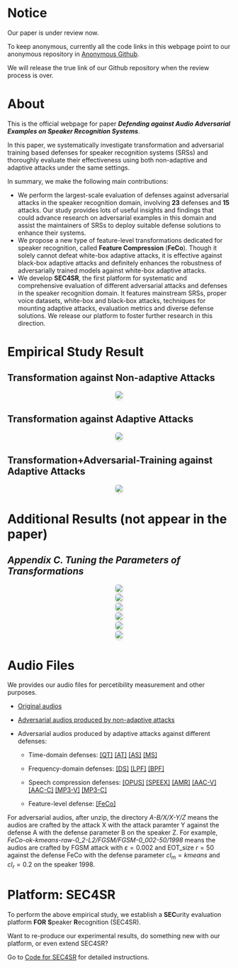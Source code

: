 
<!-- # SEC4SR
## A SECurity analysis platform for Speaker Recognition
### under construction. stay tuned! :)  -->

# Notice
Our paper is under review now. 

<!-- To keep anonymous, currently all the code links in this webpage point to our anonymous repository in [Anonymous Github](https://anonymous.4open.science/faq).  -->
To keep anonymous, currently all the code links in this webpage point to our anonymous repository in [Anonymous Github](https://anonymous.4open.science/r/SEC4SR-AD54). 

We will release the true link of our Github repository when the review process is over.

# About
This is the official webpage for paper ***Defending against Audio Adversarial Examples on Speaker Recognition Systems***. 

In this paper, we systematically investigate transformation and adversarial training based defenses for speaker recognition systems (SRSs) 
and thoroughly evaluate their effectiveness using both non-adaptive and adaptive attacks under the same settings. 

In summary, we make the following main contributions:
- We perform the largest-scale evaluation of defenses against adversarial attacks in the speaker recognition
domain, involving **23** defenses and **15** attacks. Our study provides lots of useful insights and findings that could advance research on adversarial examples in this domain and assist the maintainers of SRSs to deploy suitable defense solutions to enhance their systems.
- We propose a new type of feature-level transformations
dedicated for speaker recognition, called **Feature Compression** (**FeCo**). Though it solely cannot defeat white-box adaptive attacks, it is effective against black-box adaptive attacks and definitely enhances the robustness of adversarially trained models against white-box adaptive attacks.
- We develop **SEC4SR**, the first platform for systematic
and comprehensive evaluation of different adversarial
attacks and defenses in the speaker recognition domain. It features mainstream SRSs, proper voice datasets, white-box and black-box attacks, techniques for mounting adaptive attacks, evaluation metrics and diverse defense solutions. We release our platform to foster further research in this direction.

# Empirical Study Result
## Transformation against Non-adaptive Attacks
<center>
    <img style="border-radius: 0.3125em;
    box-shadow: 0 2px 4px 0 rgba(34,36,38,.12),0 2px 10px 0 rgba(34,36,38,.08);" 
    src="figure/evaluation-1.jpg">
    <br>
    <div style="color:orange; border-bottom: 1px solid #d9d9d9;
    display: inline-block;
    color: #999;
    padding: 2px;"></div>
</center>

## Transformation against Adaptive Attacks
<center>
    <img style="border-radius: 0.3125em;
    box-shadow: 0 2px 4px 0 rgba(34,36,38,.12),0 2px 10px 0 rgba(34,36,38,.08);" 
    src="figure/evaluation-2.jpg">
    <br>
    <div style="color:orange; border-bottom: 1px solid #d9d9d9;
    display: inline-block;
    color: #999;
    padding: 2px;"></div>
</center>

## Transformation+Adversarial-Training against Adaptive Attacks
<center>
    <img style="border-radius: 0.3125em;
    box-shadow: 0 2px 4px 0 rgba(34,36,38,.12),0 2px 10px 0 rgba(34,36,38,.08);" 
    src="figure/evaluation-3.jpg">
    <br>
    <div style="color:orange; border-bottom: 1px solid #d9d9d9;
    display: inline-block;
    color: #999;
    padding: 2px;"></div>
</center>

# Additional Results (not appear in the paper)
## *Appendix C. Tuning the Parameters of Transformations*
<center>
    <img style="border-radius: 0.3125em;
    box-shadow: 0 2px 4px 0 rgba(34,36,38,.12),0 2px 10px 0 rgba(34,36,38,.08);" 
    src="figure/appendix-B-1-1.jpg">
    <br>
    <div style="color:orange; border-bottom: 1px solid #d9d9d9;
    display: inline-block;
    color: #999;
    padding: 2px;"></div>
</center>

<center>
    <img style="border-radius: 0.3125em;
    box-shadow: 0 2px 4px 0 rgba(34,36,38,.12),0 2px 10px 0 rgba(34,36,38,.08);" 
    src="figure/appendix-B-1-2.jpg">
    <br>
    <div style="color:orange; border-bottom: 1px solid #d9d9d9;
    display: inline-block;
    color: #999;
    padding: 2px;"></div>
</center>

<center>
    <img style="border-radius: 0.3125em;
    box-shadow: 0 2px 4px 0 rgba(34,36,38,.12),0 2px 10px 0 rgba(34,36,38,.08);" 
    src="figure/appendix-B-1-3.jpg">
    <br>
    <div style="color:orange; border-bottom: 1px solid #d9d9d9;
    display: inline-block;
    color: #999;
    padding: 2px;"></div>
</center>

<center>
    <img style="border-radius: 0.3125em;
    box-shadow: 0 2px 4px 0 rgba(34,36,38,.12),0 2px 10px 0 rgba(34,36,38,.08);" 
    src="figure/appendix-B-2-1.jpg">
    <br>
    <div style="color:orange; border-bottom: 1px solid #d9d9d9;
    display: inline-block;
    color: #999;
    padding: 2px;"></div>
</center>

<center>
    <img style="border-radius: 0.3125em;
    box-shadow: 0 2px 4px 0 rgba(34,36,38,.12),0 2px 10px 0 rgba(34,36,38,.08);" 
    src="figure/appendix-B-2-2.jpg">
    <br>
    <div style="color:orange; border-bottom: 1px solid #d9d9d9;
    display: inline-block;
    color: #999;
    padding: 2px;"></div>
</center>

<center>
    <img style="border-radius: 0.3125em;
    box-shadow: 0 2px 4px 0 rgba(34,36,38,.12),0 2px 10px 0 rgba(34,36,38,.08);" 
    src="figure/appendix-B-2-3.jpg">
    <br>
    <div style="color:orange; border-bottom: 1px solid #d9d9d9;
    display: inline-block;
    color: #999;
    padding: 2px;"></div>
</center>

# Audio Files
We provides our audio files for percetibility measurement and other purposes.

<!-- - [Original audios (Spk10_test)](https://drive.google.com/uc?id=1WctqJtP5Es74-U7y3cFXqfHi7JkDz6g5&export=download) -->
- [Original audios](https://drive.google.com/uc?id=1WctqJtP5Es74-U7y3cFXqfHi7JkDz6g5&export=download)

- [Adversarial audios produced by non-adaptive attacks](https://drive.google.com/uc?id=1CAOwwLsVYibEVdNXTwPVSIWP40Amuhr8&export=download)

- Adversarial audios produced by adaptive attacks against different defenses:

    - Time-domain defenses: [[QT]](https://drive.google.com/uc?id=1f9hAYRO1MIm-NNRdKmM44OAokPbMVs_z&export=download) [[AT]](https://drive.google.com/uc?id=1pDhJQFHk7puH7NFRzWBykLkwt-gQEFRr&export=download) [[AS]](https://drive.google.com/uc?id=1d7znPoTCkKQ-rzQrnrfZP1IxRZ7jOx4f&export=download) [[MS]](https://drive.google.com/uc?id=1TzuggGx3Xgb1czcGBv6Zq2KZzMygsvNd&export=download)

    - Frequency-domain defenses: [[DS]](https://drive.google.com/uc?id=1iVFUA2nej9xu7W0Y759TtssvEjy9R7G0&export=download) [[LPF]](https://drive.google.com/uc?id=1Xg-fYEMDxAM0VkOX7gL0mQnOFHwyi-AS&export=download) [[BPF]](https://drive.google.com/uc?id=1bFgy94zh3xKRLlo5zpo1PgLS6EZrxnBw&export=download)

    - Speech compression defenses: [[OPUS]](https://drive.google.com/uc?id=1qXvmigK5NfJdtV2GKSu-L9bm_29xlM5y&export=download) [[SPEEX]](https://drive.google.com/uc?id=13sqxpAtOOAdbAgj-tvexv3iEoV3kGbgW&export=download) [[AMR]](https://drive.google.com/uc?id=13nm9JoBlf-uj09tN9HaDOfhV0dG875r4&export=download) [[AAC-V]](https://drive.google.com/uc?id=1i2ZajGzABNuZNryy7RicSWWgRYnLVasr&export=download) [[AAC-C]](https://drive.google.com/uc?id=1UFXk2zNJ7SN5sn-83HCnFpozRlidMGWU&export=download) [[MP3-V]](https://drive.google.com/uc?id=1JyPp6Ya7ncSjeEHtnX8EZC7HJ5iVdR23&export=download) [[MP3-C]](https://drive.google.com/uc?id=1NiYKKMtwAL2JHoMLl83h1fjGloDbV_4G&export=download)

    - Feature-level defense: [[FeCo]](https://drive.google.com/uc?id=1bwz9WuDpv94tj77Zx_tJU_lwjQdwGZA7&export=download)
 
For adversarial audios, after unzip, the directory *A-B/X/X-Y/Z* means the audios are crafted by the attack X with the attack paramter Y against the defense A with the defense parameter B on the speaker Z. 
For example, *FeCo-ok-kmeans-raw-0_2-L2/FGSM/FGSM-0_002-50/1998* means the audios are crafted by FGSM attack with $\varepsilon=0.002$ and EOT_size $r=50$ against the defense FeCo with the defense parameter $cl_m=kmeans$ and $cl_r=0.2$ on the speaker 1998. 

# Platform: SEC4SR
To perform the above empirical study, we establish a **SEC**urity evaluation platform **FOR** **S**peaker **R**ecognition (SEC4SR). 

Want to re-produce our experimental results, do something new with our platform, or even extend SEC4SR? 
<!-- Go to [Code for SEC4SR](https://github.com/SEC4SR/SEC4SR) for detailed instructions. -->
Go to [Code for SEC4SR](https://anonymous.4open.science/r/SEC4SR-AD54) for detailed instructions.
